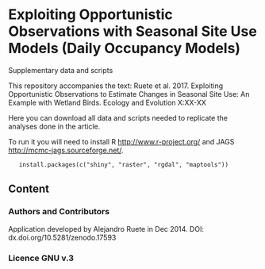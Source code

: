 Exploiting Opportunistic Observations with Seasonal Site Use Models (Daily Occupancy Models)
=======================================================================================================================
Supplementary data and scripts

This repository accompanies the text: Ruete et al. 2017. Exploiting Opportunistic Observations to Estimate Changes in Seasonal Site Use: An Example with Wetland Birds. Ecology and Evolution X:XX-XX

Here you can download all data and scripts needed to replicate the analyses done in the article. 

To run it you will need to install R <http://www.r-project.org/> and JAGS <http://mcmc-jags.sourceforge.net/>.

       install.packages(c("shiny", "raster", "rgdal", "maptools"))

## Content


### Authors and Contributors
Application developed by Alejandro Ruete in Dec 2014.
DOI: dx.doi.org/10.5281/zenodo.17593
### Licence GNU v.3